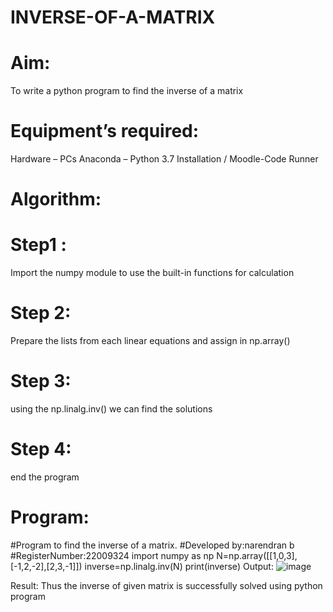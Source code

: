 # INVERSE-OF-A-MATRIX
# Aim:
To write a python program to find the inverse of a matrix

# Equipment’s required:
Hardware – PCs
Anaconda – Python 3.7 Installation / Moodle-Code Runner
# Algorithm:
# Step1 :
Import the numpy module to use the built-in functions for calculation

# Step 2:
Prepare the lists from each linear equations and assign in np.array()

# Step 3:
using the np.linalg.inv() we can find the solutions

# Step 4:
end the program

# Program:
#Program to find the inverse of a matrix.
#Developed by:narendran b
#RegisterNumber:22009324
import numpy as np
N=np.array([[1,0,3],[-1,2,-2],[2,3,-1]])
inverse=np.linalg.inv(N)
print(inverse)
Output:
![image](https://github.com/naren2704/INVERSE-OF-A-MATRIX/assets/118706984/58237420-86b8-4d1b-b241-c9065f9180e4)


Result:
Thus the inverse of given matrix is successfully solved using python program
